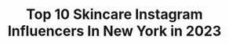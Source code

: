 ---
title: Top 10 Skincare Instagram Influencers In New York in 2023
description: >-
  Find top skincare Instagram influencers in New York in 2023. Most popular hashtags: #skincare #newyork #beauty #selflove.
platform: Instagram
hits: 187
text_top: See the most popular Instagram influencers on inBeat.
text_bottom: Our database holds 187 Instagram influencers like this in New York, United States for you to work with.
profiles:
  - username: "jaymefoxx"
    fullname: >-
      JAYME FOXX
    bio: >-
      𝐓𝐕 𝐇𝐎𝐒𝐓 / 𝐑𝐀𝐃𝐈𝐎 𝙇𝙤𝙨 𝘼𝙣𝙜𝙚𝙡𝙚𝙨, 𝘾𝙖 CMT - "Tattoo Titans" FreeForm - "Oh My Josh" Sirius XM - “Jason Ellis Show” @Onnit @local.human #Onnit #TeamGalaxy
    location: "United States"
    followers: 79725
    engagement: 215
    commentsToLikes: 0.035113
    id: ck0vx5otlx9jt0i1903rlwxqb
    verified: true
    hashtags: "#lob, #skincare, #newyork, #hashtag"
  - username: "drkassir"
    fullname: >-
      Plastic Surgeon Dr. Kassir™
    bio: >-
      3X Board Certified 🔝 Celebrity Facial Plastic Surgeon for 23 years Designer Rhinoplasty ® & Facelift ® 💡 DM Your Questions ⬇️ Click Link To Book
    location: "United States"
    followers: 295102
    engagement: 104
    commentsToLikes: 0.033622
    id: ck6uh2q9y6n430j71iup3t8l4
    verified: true
    hashtags: "#drkassir, #dubai, #faceliftnj, #nosejob"
  - username: "pink4passions"
    fullname: >-
      𝐊𝐈𝐌𝐁𝐄𝐑𝐋𝐘🍒
    bio: >-
      ◦ Beauty Content Creator ◦ Makeup & Skincare ◦ New York City ◦ Links/Codes ↓
    location: "United States"
    followers: 52163
    engagement: 104
    commentsToLikes: 0.106588
    id: ck0tva9gbajlh0i19u3s5onlf
    verified: false
    hashtags: "#instamakeup, #skincareblogger, #colourpopme, #contentcreator"
  - username: "leckieroberts"
    fullname: >-
      LECKIE
    bio: >-
      Serious Style for UNSERIOUS People 📍NYC | NC LeckieRoberts.com
    location: "United States"
    followers: 274323
    engagement: 76
    commentsToLikes: 0.029461
    id: ck0ub3253dp120i19qq7ok91s
    verified: false
    hashtags: "#seaisland, #brunomagli, #thecloisterseaisland, #partner"
  - username: "wrenparker"
    fullname: >-
      Wren Parker
    bio: >-
      📍NYC🗽@musecurve stand-up comedy 🎤 Child of God 🌻 Self Love Suicide Prevention Lifeline: 1 (800) 273-8255 YOU ARE NOT ALONE
    location: "United States"
    followers: 25701
    engagement: 245
    commentsToLikes: 0.049606
    id: ck5zor72dr5p50i14hied12mm
    verified: false
    hashtags: "#musecurve, #confidentcurves, #wrenparker, #thicc"
  - username: "gracemedicalaesthetics"
    fullname: >-
      CT + NYC MedSpa 💉
    bio: >-
      Galderma USA 6th Top Injector 💎 RealSelf Top 25 Injector💉 Lip Queen 👑💋 CoolSculpting👙 Skincare + Lasers⚡️ Tattoo Removal 🐉 • SCHEDULE, FAQs, + MORE ⬇️
    location: "United States"
    followers: 49026
    engagement: 128
    commentsToLikes: 0.192988
    id: ck14khzm7pl7h0i19ohhsker9
    verified: false
    hashtags: "#cheekfiller, #facialfillers, #restylane, #injectables"
  - username: "thegloccult"
    fullname: >-
      Nicole
    bio: >-
      ✨Antisocialite✨ •Skincare/Beauty/Ramblings• •New York•
    location: "United States"
    followers: 15999
    engagement: 393
    commentsToLikes: 0.069831
    id: ck6u1bjhqkr8b0j71fhp4bjii
    verified: false
    hashtags: "#laneigeus, #laneigegiftedme, #soldejaneirogiftedme, #octolyfamily"
  - username: "thesilentceleb"
    fullname: >-
      Karyn Mercedeze
    bio: >-
      Mercedeze l #Netflix @thecirclenetflix Celeb @DaSquadMusicGroup 🎶 P.O Box 521206 Bronx, New York 10452
    location: "United States"
    followers: 153052
    engagement: 74
    commentsToLikes: 0.046126
    id: ck5qa86y6f1ws0i11u6kllklp
    verified: true
    hashtags: "#lgbtq, #chillceleb, #influencer, #prayfornigeria"
  - username: "tiffanypanhilason"
    fullname: >-
      🦋 Tiffany Panhilason Schmidt 🦋
    bio: >-
      🌟Expanding Consciousness through Love🌟 ✨Warrior of Light✨President @mentariusa Human Trafficking Survivor Empowerment Prgm 💫Creatrix @oneonesix.shop💫
    location: "United States"
    followers: 131395
    engagement: 249
    commentsToLikes: 0.017615
    id: ck0tyzymjol690i19969lat8l
    verified: false
    hashtags: "#unity, #endhumantrafficking, #strength, #actorslife"
  - username: "thisthatbeauty"
    fullname: >-
      Felicia  Walker
    bio: >-
      Skincare & Beauty Expert Founder @ThisThatBeauty Co Founder @faceflawlessskin Beauty I’m loving right now?👇🏾click here
    location: "United States"
    followers: 44965
    engagement: 118
    commentsToLikes: 0.105821
    id: ck0ubquhjf1ma0i199rakxlkw
    verified: true
    hashtags: "#beautyinfluencer, #skincare, #grandelashmd, #ad"
---
